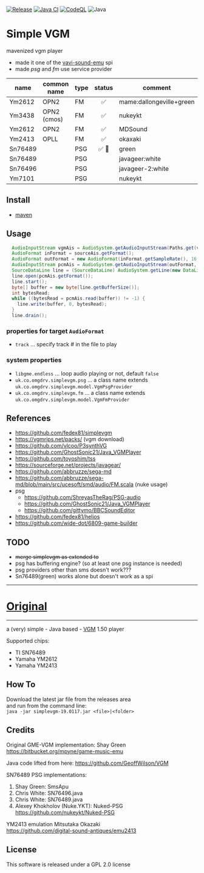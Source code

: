 [![Release](https://jitpack.io/v/umjammer/simplevgm.svg)](https://jitpack.io/#umjammer/simplevgm)
[![Java CI](https://github.com/umjammer/simplevgm/actions/workflows/maven.yml/badge.svg)](https://github.com/umjammer/simplevgm/actions/workflows/maven.yml)
[![CodeQL](https://github.com/umjammer/simplevgm/actions/workflows/codeql-analysis.yml/badge.svg)](https://github.com/umjammer/simplevgm/actions/workflows/codeql-analysis.yml)
![Java](https://img.shields.io/badge/Java-17-b07219)

# Simple VGM

 mavenized vgm player

* made it one of the [vavi-sound-emu](https://github.com/umjammer/vavi-sound-emu) spi
* made *psg* and *fm* use service provider 

| name      | common name | type | status | comment                  |
|-----------|-------------|------|:------:|--------------------------|
| Ym2612    | OPN2        | FM   |   ✅️   | mame:dallongeville+green |
| Ym3438    | OPN2 (cmos) | FM   |   ✅️   | nukeykt                  |
| Ym2612    | OPN2        | FM   |   ✅️   | MDSound                  |
| Ym2413    | OPLL        | FM   |   ✅️   | okaxaki                  |
| Sn76489   |             | PSG  |  ✅ 🚧  | green                    |
| Sn76489   |             | PSG  |        | javageer:white           |
| Sn76496   |             | PSG  |        | javageer-2:white         |
| Ym7101    |             | PSG  |        | nukeykt                  |

## Install

* [maven](https://jitpack.io/#umjammer/simplevgm)

## Usage

```java
  AudioInputStream vgmAis = AudioSystem.getAudioInputStream(Paths.get(vgm).toFile());
  AudioFormat inFormat = sourceAis.getFormat();
  AudioFormat outFormat = new AudioFormat(inFormat.getSampleRate(), 16, inFormat.getChannels(), true, true, props);
  AudioInputStream pcmAis = AudioSystem.getAudioInputStream(outFormat, vgmAis);
  SourceDataLine line = (SourceDataLine) AudioSystem.getLine(new DataLine.Info(SourceDataLine.class, pcmAis.getFormat()));
  line.open(pcmAis.getFormat());
  line.start();
  byte[] buffer = new byte[line.getBufferSize()];
  int bytesRead;
  while ((bytesRead = pcmAis.read(buffer)) != -1) {
    line.write(buffer, 0, bytesRead);
  }
  line.drain();
```

### properties for target `AudioFormat`

 * `track` ... specify track # in the file to play

### system properties

 * `libgme.endless` ... loop audio playing or not, default `false`
 * `uk.co.omgdrv.simplevgm.psg` ... a class name extends `uk.co.omgdrv.simplevgm.model.VgmPsgProvider`
 * `uk.co.omgdrv.simplevgm.fm` ... a class name extends `uk.co.omgdrv.simplevgm.model.VgmFmProvider`


## References

 * https://github.com/fedex81/simplevgm
 * https://vgmrips.net/packs/ (vgm download)
 * https://github.com/vlcoo/P3synthVG
 * https://github.com/GhostSonic21/Java_VGMPlayer
 * https://github.com/toyoshim/tss
 * https://sourceforge.net/projects/javagear/
 * https://github.com/abbruzze/sega-md
 * https://github.com/abbruzze/sega-md/blob/main/src/ucesoft/smd/audio/FM.scala (nuke usage)
 * psg
   * https://github.com/ShreyasTheRag/PSG-audio
   * https://github.com/GhostSonic21/Java_VGMPlayer
   * https://github.com/gittymo/BBCSoundEditor
 * https://github.com/fedex81/helios
 * https://github.com/wide-dot/6809-game-builder

## TODO

 * ~~merge simplevgm as extended to~~
 * psg has buffering engine? (so at least one psg instance is needed)
 * psg providers other than sms doesn't work???
 * Sn76489(green) works alone but doesn't work as a spi

---

# [Original](https://github.com/fedex81/simplevgm)

----------
a (very) simple - Java based - [VGM][1] 1.50 player  

Supported chips:
- TI SN76489
- Yamaha YM2612
- Yamaha YM2413

How To
-----
Download the latest jar file from the releases area  
and run from the command line:  
`java -jar simplevgm-19.0117.jar <file>|<folder>`

Credits
-------
Original GME-VGM implementation:
Shay Green
https://bitbucket.org/mpyne/game-music-emu

Java code lifted from here:
https://github.com/GeoffWilson/VGM

SN76489 PSG implementations:
1. Shay Green: SmsApu
2. Chris White: SN76496.java
3. Chris White: SN76489.java
4. Alexey Khokholov (Nuke.YKT): Nuked-PSG
   https://github.com/nukeykt/Nuked-PSG

YM2413 emulation
Mitsutaka Okazaki  
https://github.com/digital-sound-antiques/emu2413

License
-------

This software is released under a GPL 2.0 license

[1]: https://en.wikipedia.org/wiki/Video_game_music
